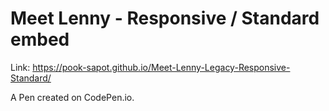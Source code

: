 # Meet Lenny - Responsive / Standard embed

Link: https://pook-sapot.github.io/Meet-Lenny-Legacy-Responsive-Standard/

A Pen created on CodePen.io.

